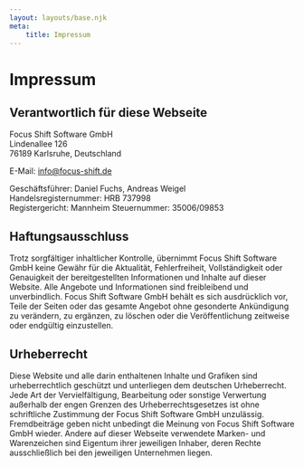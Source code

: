 ```yaml
---
layout: layouts/base.njk
meta:
    title: Impressum
---
```


# Impressum

## Verantwortlich für diese Webseite

Focus Shift Software GmbH  
Lindenallee 126  
76189 Karlsruhe, Deutschland

E-Mail: <a href="mailto:info@focus-shift.de">info@focus-shift.de</a>

Geschäftsführer: Daniel Fuchs, Andreas Weigel  
Handelsregisternummer: HRB 737998  
Registergericht: Mannheim
Steuernummer: 35006/09853

## Haftungsausschluss

Trotz sorgfältiger inhaltlicher Kontrolle, übernimmt Focus Shift Software GmbH keine Gewähr für die Aktualität, Fehlerfreiheit, Vollständigkeit oder Genauigkeit der bereitgestellten Informationen und Inhalte auf dieser Website. Alle Angebote und Informationen sind freibleibend und unverbindlich. Focus Shift Software GmbH behält es sich ausdrücklich vor, Teile der Seiten oder das gesamte Angebot ohne gesonderte Ankündigung zu verändern, zu ergänzen, zu löschen oder die Veröffentlichung zeitweise oder endgültig einzustellen.

## Urheberrecht

Diese Website und alle darin enthaltenen Inhalte und Grafiken sind urheberrechtlich geschützt und unterliegen dem deutschen Urheberrecht. Jede Art der Vervielfältigung, Bearbeitung oder sonstige Verwertung außerhalb der engen Grenzen des Urheberrechtsgesetzes ist ohne schriftliche Zustimmung der Focus Shift Software GmbH unzulässig. Fremdbeiträge geben nicht unbedingt die Meinung von Focus Shift Software GmbH wieder. Andere auf dieser Webseite verwendete Marken- und Warenzeichen sind Eigentum ihrer jeweiligen Inhaber, deren Rechte ausschließlich bei den jeweiligen Unternehmen liegen.
